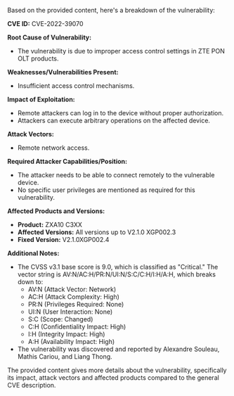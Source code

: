 Based on the provided content, here's a breakdown of the vulnerability:

**CVE ID:** CVE-2022-39070

**Root Cause of Vulnerability:**
*   The vulnerability is due to improper access control settings in ZTE PON OLT products.

**Weaknesses/Vulnerabilities Present:**
*   Insufficient access control mechanisms.

**Impact of Exploitation:**
*   Remote attackers can log in to the device without proper authorization.
*   Attackers can execute arbitrary operations on the affected device.

**Attack Vectors:**
*   Remote network access.

**Required Attacker Capabilities/Position:**
*   The attacker needs to be able to connect remotely to the vulnerable device.
*   No specific user privileges are mentioned as required for this vulnerability.

**Affected Products and Versions:**
*   **Product:** ZXA10 C3XX
*   **Affected Versions:** All versions up to V2.1.0 XGP002.3
*   **Fixed Version:** V2.1.0XGP002.4

**Additional Notes:**
*   The CVSS v3.1 base score is 9.0, which is classified as "Critical." The vector string is AV:N/AC:H/PR:N/UI:N/S:C/C:H/I:H/A:H, which breaks down to:
    *   AV:N (Attack Vector: Network)
    *   AC:H (Attack Complexity: High)
    *   PR:N (Privileges Required: None)
    *   UI:N (User Interaction: None)
    *   S:C (Scope: Changed)
    *   C:H (Confidentiality Impact: High)
    *   I:H (Integrity Impact: High)
    *   A:H (Availability Impact: High)
*   The vulnerability was discovered and reported by Alexandre Souleau, Mathis Cariou, and Liang Thong.

The provided content gives more details about the vulnerability, specifically its impact, attack vectors and affected products compared to the general CVE description.